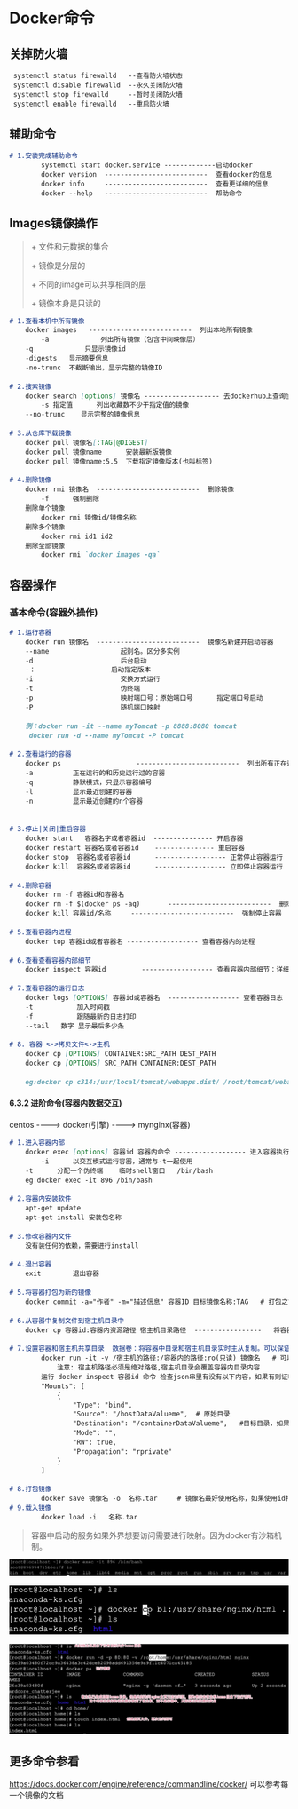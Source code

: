 # Docker命令

## 关掉防火墙

```markdown
 systemctl status firewalld   --查看防火墙状态
 systemctl disable firewalld  --永久关闭防火墙
 systemctl stop firewalld     --暂时关闭防火墙
 systemctl enable firewalld   --重启防火墙 
```



## 辅助命令

~~~markdown
# 1.安装完成辅助命令
		systemctl start docker.service -------------启动docker
		docker version	--------------------------	查看docker的信息
		docker info		--------------------------	查看更详细的信息
		docker --help	--------------------------	帮助命令
~~~

## Images镜像操作

> \+ 文件和元数据的集合
>
> \+ 镜像是分层的
>
> \+ 不同的image可以共享相同的层
>
> \+ 镜像本身是只读的

~~~markdown
# 1.查看本机中所有镜像
	docker images	--------------------------	列出本地所有镜像
		-a			   列出所有镜像（包含中间映像层）
  	-q			   只显示镜像id
  	-digests   显示摘要信息
    -no-trunc  不截断输出，显示完整的镜像ID

# 2.搜索镜像
	docker search [options] 镜像名	-------------------	去dockerhub上查询当前镜像
		-s 指定值		列出收藏数不少于指定值的镜像
  	--no-trunc	  显示完整的镜像信息

# 3.从仓库下载镜像
	docker pull 镜像名[:TAG|@DIGEST]
	docker pull 镜像name      安装最新版镜像 
	docker pull 镜像name:5.5  下载指定镜像版本(也叫标签)

# 4.删除镜像
	docker rmi 镜像名	--------------------------  删除镜像
		-f		强制删除
	删除单个镜像
		docker rmi 镜像id/镜像名称
	删除多个镜像
		docker rmi id1 id2
	删除全部镜像
		docker rmi `docker images -qa`


~~~

## 容器操作

### 基本命令(容器外操作)

~~~markdown
# 1.运行容器
	docker run 镜像名	--------------------------	镜像名新建并启动容器
    --name 					起别名。区分多实例
  	-d     					后台启动
  	-：	  				 启动指定版本
  	-i      				交换方式运行
  	-t      				伪终端
  	-p    				 	映射端口号：原始端口号		 指定端口号启动
  	-P     					随机端口映射

	例：docker run -it --name myTomcat -p 8888:8080 tomcat
   	 docker run -d --name myTomcat -P tomcat

# 2.查看运行的容器
	docker ps					--------------------------	列出所有正在运行的容器
	-a			正在运行的和历史运行过的容器
	-q			静默模式，只显示容器编号
	-l			显示最近创建的容器
	-n			显示最近创建的n个容器


# 3.停止|关闭|重启容器
	docker start   容器名字或者容器id  --------------- 开启容器
	docker restart 容器名或者容器id    --------------- 重启容器
	docker stop  容器名或者容器id 	    ------------------ 正常停止容器运行
	docker kill  容器名或者容器id      ------------------ 立即停止容器运行

# 4.删除容器
	docker rm -f 容器id和容器名     
	docker rm -f $(docker ps -aq)		--------------------------	删除所有容器
	docker kill 容器id/名称		--------------------------	强制停止容器

# 5.查看容器内进程
	docker top 容器id或者容器名 ------------------ 查看容器内的进程

# 6.查看查看容器内部细节
	docker inspect 容器id 		------------------ 查看容器内部细节：详细信息

# 7.查看容器的运行日志
	docker logs [OPTIONS] 容器id或容器名	------------------ 查看容器日志
    -t			 加入时间戳
    -f			 跟随最新的日志打印
    --tail 	 数字	显示最后多少条

# 8. 容器 <->拷贝文件<->主机
	docker cp [OPTIONS] CONTAINER:SRC_PATH DEST_PATH
	docker cp [OPTIONS] SRC_PATH CONTAINER:DEST_PATH
	
	eg:docker cp c314:/usr/local/tomcat/webapps.dist/ /root/tomcat/webapps
~~~

#### 6.3.2 进阶命令(容器内数据交互)

centos ----> docker(引擎) ---->  mynginx(容器) 

~~~markdown
# 1.进入容器内部
	docker exec [options] 容器id 容器内命令 ------------------ 进入容器执行命令
		-i		以交互模式运行容器，通常与-t一起使用
    -t		分配一个伪终端    临时shell窗口   /bin/bash 
    eg docker exec -it 896 /bin/bash

# 2.容器内安装软件
	apt-get update
	apt-get install 安装包名称

# 3.修改容器内文件
	没有装任何的依赖，需要进行install

# 4.退出容器
	exit		退出容器

# 5.将容器打包为新的镜像
	docker commit -a="作者" -m="描述信息" 容器ID 目标镜像名称:TAG   # 打包之前必须将镜像关闭

# 6.从容器中复制文件到宿主机目录中
	docker cp 容器id:容器内资源路径 宿主机目录路径  -----------------   将容器内资源拷贝到主机上

# 7.设置容器和宿主机共享目录  数据卷：将容器中目录和宿主机目录实时主从复制。可以保证数据的安全
		docker run -it -v /宿主机的路径:/容器内的路径:ro(只读) 镜像名   # 可以执行很多次。日志、数据等等
			注意: 宿主机路径必须是绝对路径,宿主机目录会覆盖容器内目录内容	
		运行 docker inspect 容器id 命令 检查json串里有没有以下内容，如果有则证明卷挂载成功。
		"Mounts": [
            {
                "Type": "bind",
                "Source": "/hostDataValueme",  # 原始目录
                "Destination": "/containerDataValueme",   #目标目录，如果有这两个目录则挂载成功
                "Mode": "",
                "RW": true,
                "Propagation": "rprivate"
            }
        ]

# 8.打包镜像
		docker save 镜像名 -o  名称.tar     # 镜像名最好使用名称，如果使用id打包则会导致载入后描述和tag为空
# 9.载入镜像
		docker load -i   名称.tar
~~~

> 容器中启动的服务如果外界想要访问需要进行映射。因为docker有沙箱机制。

![image-20201207220417491](第五章-Docker命令.assets/image-20201207220417491.png)

![image-20201207225445204](第五章-Docker命令.assets/image-20201207225445204.png)

![image-20201207230344838](第五章-Docker命令.assets/image-20201207230344838.png)

## 更多命令参看

https://docs.docker.com/engine/reference/commandline/docker/ 可以参考每一个镜像的文档
